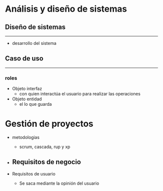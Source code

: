 # Análisis y diseño de sistemas
## Diseño de sistemas
---
- desarrollo del sistema


## Caso de uso
---
### roles
- Objeto interfaz
	- con quien interactúa el usuario para realizar las operaciones
- Objeto entidad
	- el lo que guarda


# Gestión de proyectos
- metodologias
	- scrum, cascada, rup y xp

- Requisitos de negocio
	- 
- Requisitos de usuario
	- Se saca mediante la opinión del usuario